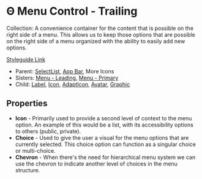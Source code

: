 # Θ Menu Control - Trailing

Collection: A convenience container for the content that is possible on the right side of a menu. This allows us to keep those options that are possible on the right side of a menu organized with the ability to easily add new options.

[Styleguide Link](https://zpl.io/brGrGmO)

* Parent: [SelectList](../form/selectlist.md), [App Bar](../app-bar/), More Icons
* Sisters: [Menu - Leading](mc-leading.md), [Menu - Primary](mc-primary.md)
* Child: [Label](../../overview/label.md), [Icon](../../overview/icon.md), [AdaptIcon](../../overview/adapticon/), [Avatar](../../overview/avatar/), [Graphic](../../overview/graphic/)

## Properties

* **Icon** - Primarily used to provide a second level of context to the menu option. An example of this would be a list, with its accessibility options to others (public, private).
* **Choice** - Used to give the user a visual for the menu options that are currently selected. This choice option can function as a singular choice or multi-choice.
* **Chevron** - When there's the need for hierarchical menu system we can use the chevron to indicate another level of choices in the menu structure.
